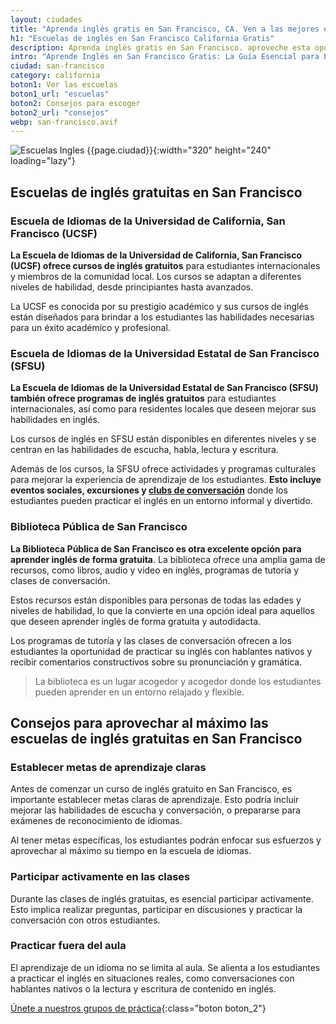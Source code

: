 ```yaml
---
layout: ciudades
title: "Aprenda inglés gratis en San Francisco, CA. Ven a las mejores escuelas"
h1: "Escuelas de inglés en San Francisco California Gratis"
description: Aprenda inglés gratis en San Francisco. aproveche esta oportunidad única para crecimiento personal y profesional. ¡Descúbralo ahora!
intro: "Aprende Inglés en San Francisco Gratis: La Guía Esencial para Latinos"
ciudad: san-francisco
category: california
boton1: Ver las escuelas
boton1_url: "escuelas"
boton2: Consejos para escoger
boton2_url: "consejos"
webp: san-francisco.avif
---
```

![Escuelas Ingles {{page.ciudad}}]({{site.baseurl}}/img/{{page.webp}} "Clases inglés {{page.ciudad|capitalize}}"){:width="320" height="240" loading="lazy"}

## Escuelas de inglés gratuitas en San Francisco

### Escuela de Idiomas de la Universidad de California, San Francisco (UCSF)

**La Escuela de Idiomas de la Universidad de California, San Francisco (UCSF) ofrece cursos de inglés gratuitos** para estudiantes internacionales y miembros de la comunidad local. Los cursos se adaptan a diferentes niveles de habilidad, desde principiantes hasta avanzados.

La UCSF es conocida por su prestigio académico y sus cursos de inglés están diseñados para brindar a los estudiantes las habilidades necesarias para un éxito académico y profesional.

### Escuela de Idiomas de la Universidad Estatal de San Francisco (SFSU)

**La Escuela de Idiomas de la Universidad Estatal de San Francisco (SFSU) también ofrece programas de inglés gratuitos** para estudiantes internacionales, así como para residentes locales que deseen mejorar sus habilidades en inglés.

Los cursos de inglés en SFSU están disponibles en diferentes niveles y se centran en las habilidades de escucha, habla, lectura y escritura.

Además de los cursos, la SFSU ofrece actividades y programas culturales para mejorar la experiencia de aprendizaje de los estudiantes. **Esto incluye eventos sociales, excursiones y [clubs de conversación](/#formulario)** donde los estudiantes pueden practicar el inglés en un entorno informal y divertido.

### Biblioteca Pública de San Francisco

**La Biblioteca Pública de San Francisco es otra excelente opción para aprender inglés de forma gratuita**. La biblioteca ofrece una amplia gama de recursos, como libros, audio y video en inglés, programas de tutoría y clases de conversación.

Estos recursos están disponibles para personas de todas las edades y niveles de habilidad, lo que la convierte en una opción ideal para aquellos que deseen aprender inglés de forma gratuita y autodidacta.

Los programas de tutoría y las clases de conversación ofrecen a los estudiantes la oportunidad de practicar su inglés con hablantes nativos y recibir comentarios constructivos sobre su pronunciación y gramática.

>La biblioteca es un lugar acogedor y acogedor donde los estudiantes pueden aprender en un entorno relajado y flexible.

## Consejos para aprovechar al máximo las escuelas de inglés gratuitas en San Francisco

### Establecer metas de aprendizaje claras

Antes de comenzar un curso de inglés gratuito en San Francisco, es importante establecer metas claras de aprendizaje. Esto podría incluir mejorar las habilidades de escucha y conversación, o prepararse para exámenes de reconocimiento de idiomas.

Al tener metas específicas, los estudiantes podrán enfocar sus esfuerzos y aprovechar al máximo su tiempo en la escuela de idiomas.

### Participar activamente en las clases

Durante las clases de inglés gratuitas, es esencial participar activamente. Esto implica realizar preguntas, participar en discusiones y practicar la conversación con otros estudiantes.

### Practicar fuera del aula

El aprendizaje de un idioma no se limita al aula. Se alienta a los estudiantes a practicar el inglés en situaciones reales, como conversaciones con hablantes nativos o la lectura y escritura de contenido en inglés.

[Únete a nuestros grupos de práctica](/#formulario){:class="boton boton_2"}
